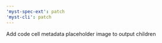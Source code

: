```yaml
---
'myst-spec-ext': patch
'myst-cli': patch
---
```


Add code cell metadata placeholder image to output children
